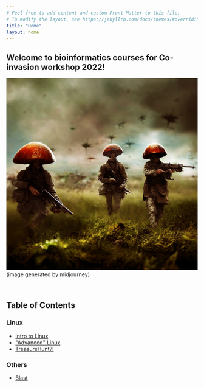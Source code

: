 ```yaml
---
# Feel free to add content and custom Front Matter to this file.
# To modify the layout, see https://jekyllrb.com/docs/themes/#overriding-theme-defaults
title: "Home"
layout: home
---
```


## Welcome to bioinformatics courses for Co-invasion workshop 2022!

![soldiers](/img/soldiers.jpg)
(image generated by midjourney)

<br/>

## Table of Contents
### Linux
- [Intro to Linux](Linux/Intro)  
- ["Advanced" Linux](Linux/Advance)
- [TreasureHunt?!](Linux/TreasureHunt)

### Others
- [Blast](misc/blast)

